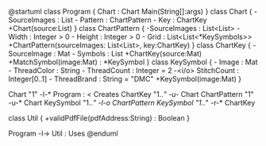 @startuml
class Program {
    Chart : Chart
    Main(String[]:args)
}
class Chart {
    -SourceImages : List<Mat>
    -<o> Pattern : ChartPattern
    -<o> Key : ChartKey
    +Chart(source:List<Mat>)
}
class ChartPattern {
    -SourceImages : List<List<Mat>>
    -<o> Width : Integer > 0
    -<o> Height : Integer > 0
    -<o> Grid : List<List<*KeySymbols>>
    +ChartPattern(sourceImages: List<List<Mat>>, key:ChartKey)
}
class ChartKey {
    -SourceImage : Mat
    -<o> Symbols : List<KeySymbol>
    +ChartKey(source:Mat)
    +MatchSymbol(image:Mat) : *KeySymbol
}
class KeySymbol {
    -<o> Image : Mat
    -<o> ThreadColor : String
    -<o> ThreadCount : Integer = 2
    -<i/o> StitchCount : Integer[0..1]
    -<o> ThreadBrand : String = "DMC"
    +KeySymbol(image:Mat)
}

Chart "1" -l-* Program : < Creates
ChartKey "1..*" -u-* Chart
ChartPattern "1" -u-* Chart
KeySymbol "1..*" -l-o ChartPattern
KeySymbol "1..*" -r-* ChartKey

class Util {
    +validPdfFile(pdfAddress:String) : Boolean
}

Program -l-> Util : Uses
@enduml
